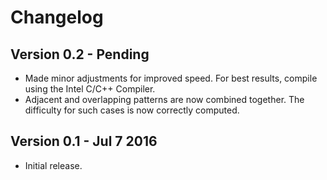 Changelog
=========

Version 0.2 - Pending
---------------------
* Made minor adjustments for improved speed. For best results, compile using
  the Intel C/C++ Compiler.
* Adjacent and overlapping patterns are now combined together. The difficulty
  for such cases is now correctly computed.

Version 0.1 - Jul  7 2016
-------------------------
* Initial release.
